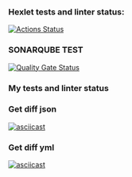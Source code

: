 ### Hexlet tests and linter status:
[![Actions Status](https://github.com/t3mm1k/frontend-project-46/actions/workflows/hexlet-check.yml/badge.svg)](https://github.com/t3mm1k/frontend-project-46/actions)
### SONARQUBE TEST
[![Quality Gate Status](https://sonarcloud.io/api/project_badges/measure?project=t3mm1k_frontend-project-46&metric=alert_status)](https://sonarcloud.io/summary/new_code?id=t3mm1k_frontend-project-46)
### My tests and linter status

### Get diff json
[![asciicast](https://asciinema.org/a/jYYi50waHKiBLtyaE2DvkLivS.svg)](https://asciinema.org/a/jYYi50waHKiBLtyaE2DvkLivS)
### Get diff yml 
[![asciicast](https://asciinema.org/a/eAZu6u8n12vUQCBrJIb9oj9vB.svg)](https://asciinema.org/a/eAZu6u8n12vUQCBrJIb9oj9vB)